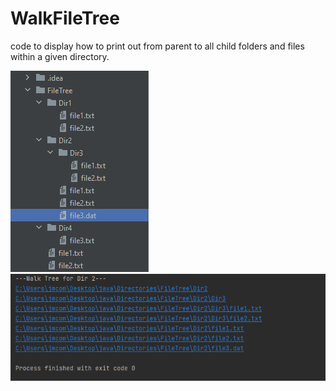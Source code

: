 # WalkFileTree
code to display how to print out from parent to all child folders and files within a given directory.

![ScreenShot](directories.PNG)
![ScreenShot](WalkFileTree.PNG)
